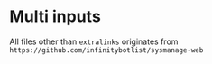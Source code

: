 # Multi inputs

All files other than `extralinks` originates from `https://github.com/infinitybotlist/sysmanage-web`